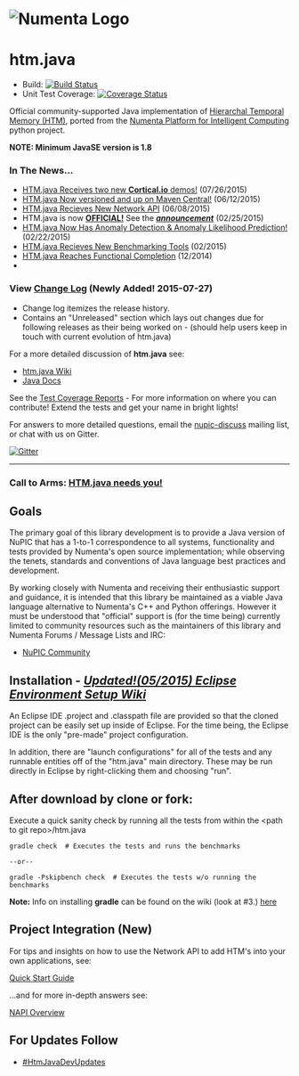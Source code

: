 # ![Numenta Logo](http://numenta.org/images/numenta-icon128.png)  
htm.java
========

* Build: [![Build Status](https://travis-ci.org/numenta/htm.java.png?branch=master)](https://travis-ci.org/numenta/htm.java)
* Unit Test Coverage: [![Coverage Status](https://coveralls.io/repos/numenta/htm.java/badge.svg?branch=master&service=github)](https://coveralls.io/github/numenta/htm.java?branch=master)

Official community-supported Java implementation of [Hierarchal Temporal Memory (HTM)](http://numenta.org/htm-white-paper.html), ported from the [Numenta Platform for Intelligent Computing](https://github.com/numenta/nupic) python project.

**NOTE: Minimum JavaSE version is 1.8**   

### In The News...
* [HTM.java Receives two new **Cortical.io** demos!](https://github.com/numenta/htm.java/tree/master/src/main/java/org/numenta/nupic/examples/cortical_io) (07/26/2015)
* [HTM.java Now versioned and up on Maven Central!](http://search.maven.org/#search%7Cga%7C1%7Chtm.java) (06/12/2015)
* [HTM.java Recieves New Network API](http://numenta.org/blog/2015/06/08/htm-java-receives-new-network-api.html) (06/08/2015)
* HTM.java is now [**OFFICIAL!**](https://github.com/numenta/htm.java/issues/193) See the [_**announcement**_](http://lists.numenta.org/pipermail/nupic_lists.numenta.org/2015-February/010404.html) (02/25/2015)
* [HTM.java Now Has Anomaly Detection & Anomaly Likelihood Prediction!](https://github.com/numenta/htm.java/wiki/Anomaly-Detection-Module) (02/22/2015)
* [HTM.java Recieves New Benchmarking Tools](http://numenta.org/blog/2015/02/10/htm-java-receives-benchmark-harness.html) (02/2015)
* [HTM.java Reaches Functional Completion](http://numenta.org/blog/2014/12/03/htm-on-the-jvm.html) (12/2014)
* 

### View [Change Log](https://github.com/numenta/htm.java/blob/master/CHANGELOG.md) (Newly Added! 2015-07-27)
* Change log itemizes the release history.
* Contains an "Unreleased" section which lays out changes due for following releases as their being worked on - (should help users keep in touch with current evolution of htm.java)


For a more detailed discussion of <b>htm.java</b> see: <BR>
* [htm.java Wiki](https://github.com/numenta/htm.java/wiki)
* [Java Docs](http://numenta.org/docs/htm.java/)

See the [Test Coverage Reports](https://coveralls.io/jobs/4164658) - For more information on where you can contribute! Extend the tests and get your name in bright lights!

For answers to more detailed questions, email the [nupic-discuss](http://lists.numenta.org/mailman/listinfo/nupic_lists.numenta.org) mailing list, or chat with us on Gitter.

[![Gitter](https://img.shields.io/badge/gitter-join_chat-blue.svg?style=flat)](https://gitter.im/numenta/public?utm_source=badge)

***

### Call to Arms: [HTM.java needs you!](http://lists.numenta.org/pipermail/nupic-hackers_lists.numenta.org/2014-November/002819.html)

## Goals

The primary goal of this library development is to provide a Java version of NuPIC that has a 1-to-1 correspondence to all systems, functionality and tests provided by Numenta's open source implementation; while observing the tenets, standards and conventions of Java language best practices and development.

By working closely with Numenta and receiving their enthusiastic support and guidance, it is intended that this library be maintained as a viable Java language alternative to Numenta's C++ and Python offerings. However it must be understood that "official" support is (for the time being) currently limited to community resources such as the maintainers of this library and Numenta Forums / Message Lists and IRC:

 * [NuPIC Community](http://numenta.org/community.html)

## Installation - [***Updated!(05/2015) Eclipse Environment Setup Wiki***](https://github.com/numenta/htm.java/wiki/Eclipse-Setup-Tips)

An Eclipse IDE .project and .classpath file are provided so that the cloned project can be easily set up inside of Eclipse. For the time being, the Eclipse IDE is the only "pre-made" project configuration.

In addition, there are "launch configurations" for all of the tests and any runnable entities off of the "htm.java" main directory. These may be run directly in Eclipse by right-clicking them and choosing "run".

## After download by clone or fork:    

Execute a quick sanity check by running all the tests from within the \<path to git repo\>/htm.java
```
gradle check  # Executes the tests and runs the benchmarks

--or--

gradle -Pskipbench check  # Executes the tests w/o running the benchmarks
```
**Note:** Info on installing **gradle** can be found on the wiki (look at #3.) [here](https://github.com/numenta/htm.java/wiki/Eclipse-Setup-Tips)

## Project Integration (New)
For tips and insights on how to use the Network API to add HTM's into your own applications, see:

[Quick Start Guide](https://github.com/numenta/htm.java/wiki/NAPI-Quick-Start-Guide)

...and for more in-depth answers see:

[NAPI Overview](https://github.com/numenta/htm.java/wiki/NAPI-In-Depth-Component-Overview)


## For Updates Follow

* [#HtmJavaDevUpdates](https://twitter.com/hashtag/HtmJavaDevUpdates?src=hash)
